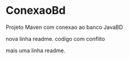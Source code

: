 # ConexaoBd
Projeto Maven com conexao ao banco JavaBD


nova linha readme. codigo com conflito

mais uma linha readme.
